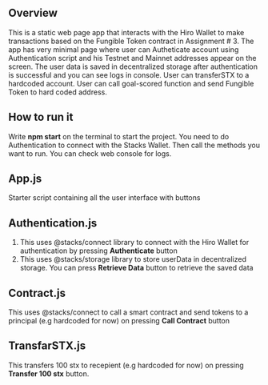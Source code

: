 ## Overview

This is a static web page app that interacts with the Hiro Wallet to make transactions based on the Fungible Token contract in Assignment # 3. The app has very minimal page where user can Autheticate account using Authentication script and his Testnet and Mainnet addresses appear on the screen. The user data is saved in decentralized storage after authentication is successful and you can see logs in console. User can transferSTX to a hardcoded account. User can call goal-scored function and send Fungible Token to hard coded address.

## How to run it

Write **npm start** on the terminal to start the project.
You need to do Authentication to connect with the Stacks Wallet. Then call the methods you want to run.
You can check web console for logs.

## App.js

Starter script containing all the user interface with buttons

## Authentication.js

1. This uses @stacks/connect library to connect with the Hiro Wallet for authentication by pressing **Authenticate** button
2. This uses @stacks/storage library to store userData in decentralized storage. You can press **Retrieve Data** button to retrieve the saved data

## Contract.js

This uses @stacks/connect to call a smart contract and send tokens to a principal (e.g hardcoded for now) on pressing **Call Contract** button

## TransfarSTX.js

This transfers 100 stx to recepient (e.g hardcoded for now) on pressing **Transfer 100 stx** button.
